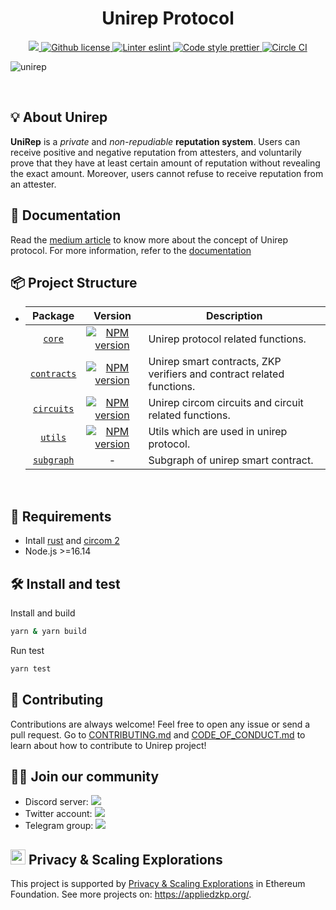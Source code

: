 <p align="center">
    <h1 align="center">Unirep Protocol</h1>
</p>

<p align="center">
    <a href="https://github.com/unirep/unirep">
        <img src="https://img.shields.io/badge/project-unirep-blue.svg?style=flat-square">
    </a>
    <a href="https://github.com/unirep/unirep/blob/master/LICENSE">
        <img alt="Github license" src="https://img.shields.io/github/license/unirep/unirep.svg?style=flat-square">
    </a>
    <a href="https://eslint.org/">
        <img alt="Linter eslint" src="https://img.shields.io/badge/linter-eslint-8080f2?style=flat-square&logo=eslint">
    </a>
    <a href="https://prettier.io/">
        <img alt="Code style prettier" src="https://img.shields.io/badge/code%20style-prettier-f8bc45?style=flat-square&logo=prettier">
    </a>
    <a href="https://dl.circleci.com/status-badge/redirect/gh/Unirep/Unirep/tree/main">
        <img alt="Circle CI" src="https://img.shields.io/circleci/build/github/Unirep/Unirep/main?style=flat-square">
    </a>
</p>

![unirep](https://user-images.githubusercontent.com/16527634/206505107-c27e9c4f-f954-40c4-8b65-103392561fd0.png)





​
## 💡 About Unirep 
**UniRep** is a *private* and *non-repudiable* **reputation system**. Users can receive positive and negative reputation from attesters, and voluntarily prove that they have at least certain amount of reputation without revealing the exact amount. Moreover, users cannot refuse to receive reputation from an attester.

## 📘 Documentation

Read the [medium article](https://medium.com/privacy-scaling-explorations/unirep-a-private-and-non-repudiable-reputation-system-7fb5c6478549) to know more about the concept of Unirep protocol.
For more information, refer to the [documentation](https://developer.unirep.io/)

## 📦 Project Structure
- 
    | Package | Version | Description |
    |:--:|:--:|--|
    | [`core`](./packages/core/) | <a href="https://www.npmjs.com/package/@unirep/core"><img alt="NPM version" src="https://img.shields.io/npm/v/@unirep/core?color=%230004&style=flat-square" /></a> | Unirep protocol related functions. |
    | [`contracts`](./packages/contracts/) | <a href="https://www.npmjs.com/package/@unirep/contracts"><img alt="NPM version" src="https://img.shields.io/npm/v/@unirep/contracts?color=%230004&style=flat-square" /></a> | Unirep smart contracts, ZKP verifiers and contract related functions. |
    | [`circuits`](./packages/circuits/) | <a href="https://www.npmjs.com/package/@unirep/circuits"><img alt="NPM version" src="https://img.shields.io/npm/v/@unirep/circuits?color=%230004&style=flat-square" /></a> | Unirep circom circuits and circuit related functions. |
    | [`utils`](./packages/utils) | <a href="https://www.npmjs.com/package/@unirep/utils"><img alt="NPM version" src="https://img.shields.io/npm/v/@unirep/utils?color=%230004&style=flat-square" /></a> | Utils which are used in unirep protocol. |
    | [`subgraph`](./packages/subgraph/) | - | Subgraph of unirep smart contract. |
​
## 🔋 Requirements

- Intall [rust](https://www.rust-lang.org/tools/install) and [circom 2](https://docs.circom.io/getting-started/installation/)
- Node.js >=16.14

## 🛠 Install and test

Install and build

```bash
yarn & yarn build
```

Run test

```bash
yarn test
```

## 🎯 Contributing

Contributions are always welcome! Feel free to open any issue or send a pull request.
Go to [CONTRIBUTING.md](./CONTRIBUTING.md) and [CODE_OF_CONDUCT.md](./CODE_OF_CONDUCT.md) to learn about how to contribute to Unirep project!

## 🙌🏻 Join our community
- Discord server: <a href="https://discord.gg/VzMMDJmYc5"><img src="https://img.shields.io/discord/931582072152281188?label=Discord&style=flat-square&logo=discord"></a>
- Twitter account: <a href="https://twitter.com/UniRep_Protocol"><img src="https://img.shields.io/twitter/follow/UniRep_Protocol?style=flat-square&logo=twitter"></a>
- Telegram group: <a href="https://t.me/unirep"><img src="https://img.shields.io/badge/telegram-@unirep-blue.svg?style=flat-square&logo=telegram"></a>

## <img height="24" src="https://ethereum.org/static/a183661dd70e0e5c70689a0ec95ef0ba/13c43/eth-diamond-purple.png"> Privacy & Scaling Explorations

This project is supported by [Privacy & Scaling Explorations](https://github.com/privacy-scaling-explorations) in Ethereum Foundation.
See more projects on: https://appliedzkp.org/.

